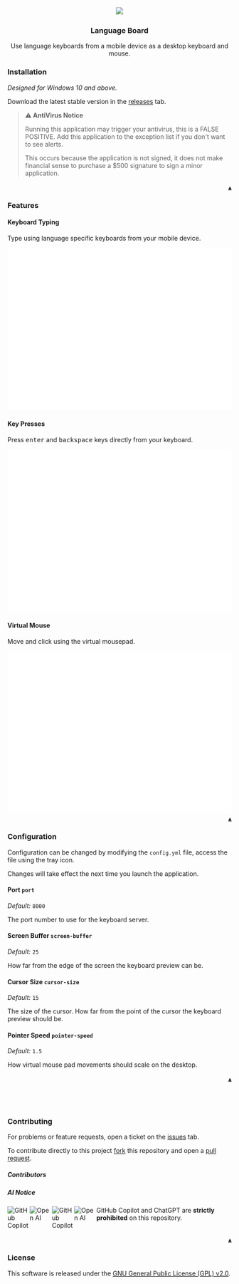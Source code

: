 <div align="center">
    <img src="https://raw.githubusercontent.com/KatsuteDev/Language-Board/main/assets/header.png">
    <h3>Language Board</h3>
    <p>Use language keyboards from a mobile device as a desktop keyboard and mouse.</p>
</div>

### Installation

*Designed for Windows 10 and above.*

Download the latest stable version in the [releases](https://github.com/KatsuteDev/Language-Board/releases) tab.

> **⚠️ AntiVirus Notice**
>
> Running this application may trigger your antivirus, this is a FALSE POSITIVE.
> Add this application to the exception list if you don't want to see alerts.
>
> This occurs because the application is not signed, it does not make financial sense to purchase a $500 signature to sign a minor application.

<div align="right"><a href="#top"><code>▲</code></a></div>

### Features

#### Keyboard Typing

Type using language specific keyboards from your mobile device.

<img src="https://raw.githubusercontent.com/KatsuteDev/Language-Board/main/assets/readme-typing.png">

#### Key Presses

Press <kbd>enter</kbd> and <kbd>backspace</kbd> keys directly from your keyboard.

<img src="https://raw.githubusercontent.com/KatsuteDev/Language-Board/main/assets/readme-keypress.png">

#### Virtual Mouse

Move and click using the virtual mousepad.

<img src="https://raw.githubusercontent.com/KatsuteDev/Language-Board/main/assets/readme-mouse.png">

<div align="right"><a href="#top"><code>▲</code></a></div>

### Configuration

Configuration can be changed by modifying the `config.yml` file, access the file using the tray icon.

Changes will take effect the next time you launch the application.

#### Port `port`

*Default:* `8000`

The port number to use for the keyboard server.

#### Screen Buffer `screen-buffer`

*Default:* `25`

How far from the edge of the screen the keyboard preview can be.

#### Cursor Size `cursor-size`

*Default:* `15`

The size of the cursor. How far from the point of the cursor the keyboard preview should be.

#### Pointer Speed `pointer-speed`

*Default:* `1.5`

How virtual mouse pad movements should scale on the desktop.

<div align="right"><a href="#top"><code>▲</code></a></div>

## &nbsp;

### Contributing

For problems or feature requests, open a ticket on the [issues](https://github.com/KatsuteDev/Language-Board/issues) tab.

To contribute directly to this project [fork](https://github.com/KatsuteDev/Language-Board/fork) this repository and open a [pull request](https://github.com/KatsuteDev/Language-Board/pulls).

##### Contributors

<!-- Contributors -->
<!-- Contributors -->

##### AI Notice

<!-- Copilot -->
<table>
    <img alt="GitHub Copilot" align="left" src="https://raw.githubusercontent.com/Katsute/Manager/main/assets/copilot-dark.png#gh-dark-mode-only" width="50">
    <img alt="Open AI" align="left" src="https://raw.githubusercontent.com/Katsute/Manager/main/assets/openai-dark.png#gh-dark-mode-only" width="50">
    <img alt="GitHub Copilot" align="left" src="https://raw.githubusercontent.com/Katsute/Manager/main/assets/copilot-light.png#gh-light-mode-only" width="50">
    <img alt="Open AI" align="left" src="https://raw.githubusercontent.com/Katsute/Manager/main/assets/openai-light.png#gh-light-mode-only" width="50">
    <p>GitHub Copilot and ChatGPT are <b>strictly prohibited</b> on this repository.</p>
</table>
<!-- Copilot -->

<div align="right"><a href="#top"><code>▲</code></a></div>

### License

This software is released under the [GNU General Public License (GPL) v2.0](https://github.com/KatsuteDev/Language-Board/blob/main/LICENSE).